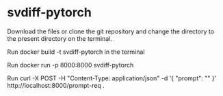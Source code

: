# svdiff-pytorch

Download the files or clone the git repository and change the directory to the present directory on the terminal.


Run docker build -t svdiff-pytorch in the terminal

Run docker run -p 8000:8000 svdiff-pytorch

Run curl -X POST -H "Content-Type: application/json" -d '{
  "prompt": "<Your message>"
}' http://localhost:8000/prompt-req
.
